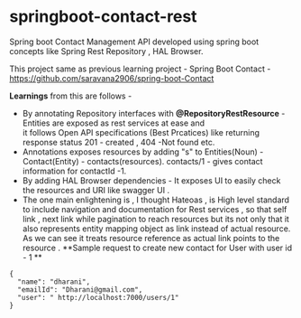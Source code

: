 # springboot-contact-rest

Spring boot Contact Management API developed using spring boot concepts like  Spring Rest Repository , HAL Browser. <br>

This project same as previous learning project - Spring Boot Contact - https://github.com/saravana2906/spring-boot-Contact <br>

**Learnings** from this are follows - 

- By annotating Repository interfaces with **@RepositoryRestResource** - Entities are exposed as rest services at ease and <br>
  it follows Open API specifications (Best Prcatices) like returning response status 201 - created , 404 -Not found etc.
- Annotations exposes resources by adding "s" to Entities(Noun) - Contact(Entity) - contacts(resources). contacts/1 - gives contact information for contactId -1.
- By adding HAL Browser dependencies - It exposes UI to easily check the resources and URI like swagger UI .
- The one main enlightening is , I thought Hateoas , is High level standard to include navigation and documentation for Rest services , so that self link , next link while          pagination to reach resources but its not only that it also represents entity mapping object as link instead of actual resource.<br>
As we can see it treats resource reference as actual link points to the resource .
**Sample request to create new contact for User with user id - 1 **
```
{
  "name": "dharani",
  "emailId": "Dharani@gmail.com",
  "user": " http://localhost:7000/users/1"
}
```

